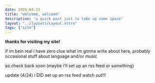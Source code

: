 ```yaml
---
date: 2025-04-23
title: "welcome, welcome"
description: "a quick post just to take up some space"
layout: "../layouts/Layout.astro"
tags: ["site"]
---
```


**thanks for visiting my site!**

if im bein real i have zero clue what im gonna write about here, probably occasional stuff about language and/or music

so check back soon (maybe i'll set up an rss feed or something)

update (4/24) i DID set up an rss feed watch out!!!